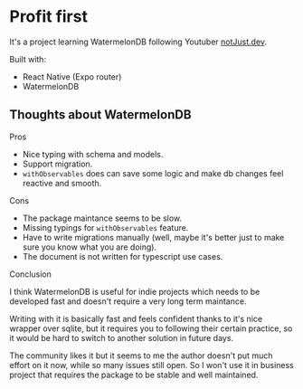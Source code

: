 # Profit first

It's a project learning WatermelonDB following Youtuber [notJust.dev](https://www.youtube.com/watch?v=x7KE4JD-Q9A&t=10287s).

Built with:

- React Native (Expo router)
- WatermelonDB

## Thoughts about WatermelonDB

Pros

- Nice typing with schema and models.
- Support migration.
- `withObservables` does can save some logic and make db changes feel reactive and smooth.

Cons

- The package maintance seems to be slow.
- Missing typings for `withObservables` feature.
- Have to write migrations manually (well, maybe it's better just to make sure you know what you are doing).
- The document is not written for typescript use cases.

Conclusion

I think WatermelonDB is useful for indie projects which needs to be developed fast and doesn't require a very long term maintance.

Writing with it is basically fast and feels confident thanks to it's nice wrapper over sqlite, but it requires you to following their certain practice, so it would be hard to switch to another solution in future days.

The community likes it but it seems to me the author doesn't put much effort on it now, while so many issues still open. So I won't use it in business project that requires the package to be stable and well maintained.

